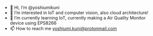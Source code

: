 - 👋 Hi, I’m @yoshiumikuni
- 👀 I’m interested in IoT and computer vision, also cloud architecture!
- 🌱 I’m currently learning IoT, currently making a Air Quality Monitor device using EPS8266
- 📫 How to reach me yoshiumi.kuni@protonmail.com

<!---
yoshiumikuni/yoshiumikuni is a ✨ special ✨ repository because its `README.md` (this file) appears on your GitHub profile.
You can click the Preview link to take a look at your changes.
--->
